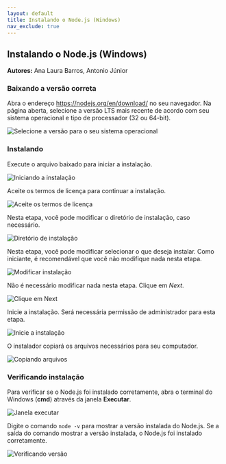 ```yaml
---
layout: default
title: Instalando o Node.js (Windows)
nav_exclude: true
---
```

## Instalando o Node.js (Windows)
**Autores:** Ana Laura Barros, Antonio Júnior

### Baixando a versão correta

Abra o endereço https://nodejs.org/en/download/ no seu navegador. Na página aberta, selecione a versão LTS mais recente de acordo com seu sistema operacional e tipo de processador (32 ou 64-bit).

![Selecione a versão para o seu sistema operacional](/content/images/1-install-1.jpeg "Selecione a versão para o seu sistema operacional")

### Instalando

Execute o arquivo baixado para iniciar a instalação.

![Iniciando a instalação](/content/images/1-install-2.jpeg "Iniciando a instalação")

Aceite os termos de licença para continuar a instalação.

![Aceite os termos de licença](/content/images/1-install-3.jpeg "Aceite os termos de licença")

Nesta etapa, você pode modificar o diretório de instalação, caso necessário.

![Diretório de instalação](/content/images/1-install-4.jpeg "Diretório de instalação")

Nesta etapa, você pode modificar selecionar o que deseja instalar. Como iniciante, é recomendável que você não modifique nada nesta etapa.

![Modificar instalação](/content/images/1-install-5.jpeg "Modificar instalação")

Não é necessário modificar nada nesta etapa. Clique em *Next*.

![Clique em Next](/content/images/1-install-6.jpeg "Clique em Next")

Inicie a instalação. Será necessária permissão de administrador para esta etapa.

![Inicie a instalação](/content/images/1-install-7.jpeg "Inicie a instalação")

O instalador copiará os arquivos necessários para seu computador.

![Copiando arquivos](/content/images/1-install-8.jpeg "Copiando arquivos")

### Verificando instalação

Para verificar se o Node.js foi instalado corretamente, abra o terminal do Windows (**cmd**) através da janela **Executar**.

![Janela executar](/content/images/1-install-9.jpeg "Janela executar")

Digite o comando `node -v` para mostrar a versão instalada do Node.js. Se a saída do comando mostrar a versão instalada, o Node.js foi instalado corretamente.

![Verificando versão](/content/images/1-install-9.jpeg "Verificando versão")